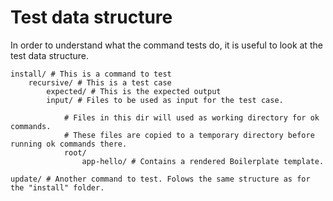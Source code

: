 # Test data structure

In order to understand what the command tests do, it is useful to look at the test data structure.

```shell
install/ # This is a command to test
    recursive/ # This is a test case
        expected/ # This is the expected output
        input/ # Files to be used as input for the test case.
            
            # Files in this dir will used as working directory for ok commands.
            # These files are copied to a temporary directory before running ok commands there. 
            root/
                app-hello/ # Contains a rendered Boilerplate template.

update/ # Another command to test. Folows the same structure as for the "install" folder.

```

